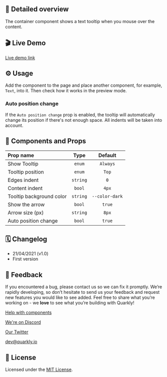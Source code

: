## 📖 Detailed overview

The container component shows a text tooltip when you mouse over the content.

## 🎬 Live Demo

[Live demo link](https://quarkly-catalog.netlify.app/tooltip/)

## ⚙️ Usage

Add the component to the page and place another component, for example, `Text`, into it. Then check how it works in the preview mode.

### Auto position change

If the `Auto position change` prop is enabled, the tooltip will automatically change its position if there's not enough space. All indents will be taken into account.

## 🧩 Components and Props

| Prop name                |   Type   |    Default     |
| :----------------------- | :------: | :------------: |
| Show Tooltip             |  `enum`  |    `Always`    |
| Tooltip position         |  `enum`  |     `Top`      |
| Edges indent             | `string` |      `0`       |
| Content indent           |  `bool`  |     `4px`      |
| Tooltip background color | `string` | `--color-dark` |
| Show the arrow           |  `bool`  |     `true`     |
| Arrow size (px)          | `string` |     `8px`      |
| Auto position change     |  `bool`  |     `true`     |

## 🗓 Changelog

-   21/04/2021 (v1.0)
-   First version

## 📮 Feedback

If you encountered a bug, please contact us so we can fix it promptly. We’re rapidly developing, so don’t hesitate to send us your feedback and request new features you would like to see added. Feel free to share what you’re working on - we **love** to see what you’re building with Quarkly!

[Help with components](https://community.quarkly.io/c/requests/11)

[We're on Discord](https://discord.gg/f9KhSMGX)

[Our Twitter](https://twitter.com/quarklyapp)

[dev@quarkly.io](mailto:dev@quarkly.io)

## 📝 License

Licensed under the [MIT License](./LICENSE).
